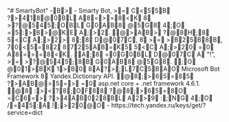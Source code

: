 " #   S m a r t y B o t "  
 -B>  -   S m a r t y   B o t ,   >=  C<55B  ?>418@0BL  A8=>=8<K  8  >?@545;OBL  G0AB8  @5G8  4;O  =5:>B>@KE  A;>2.   @>AB>  ?@8H;8  5<C  A;>2>  8;8  D@07C,   8  >=  >B25B8B,   70<5=82  8725AB=K5  5<C  A;>20  =0  A8=>=8<K.   A;8  =0G0BL  D@07C  A  " ! " ,   >=  >?@545;8B  G0AB8  @5G8.  
 ;O  @01>BK  1>B0  8A?>;L7C5BAO  M i c r o s o f t   B o t   F r a m e w o r k   8  Y a n d e x . D i c t i o n a r y   A P I .  
 @8;>65=85  ?>AB@>5=>  =0  a s p . n e t   c o r e   +   . n e t   f r a m e w o r k   4 . 6 . 1 .  
  
 @8  :><?8;OF88  ?@8;>65=8O  =C6=>  ?>4AB028BL  A2>9  :;NG  4;O  /=45:A. !;>20@O  -   h t t p s : / / t e c h . y a n d e x . r u / k e y s / g e t / ? s e r v i c e = d i c t 